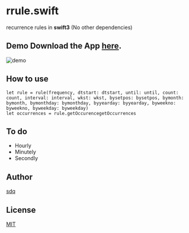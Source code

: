 # rrule.swift
recurrence rules in **swift3**  (No other dependencies)

Demo
Download the App [here](https://github.com/sdq/rrule.swift/blob/master/app/rruledemo.app).
------
![demo](https://github.com/sdq/rrule.swift/blob/master/rruledemo.jpg)

How to use
------

	let rule = rule(frequency, dtstart: dtstart, until: until, count: count, interval: interval, wkst: wkst, bysetpos: bysetpos, bymonth: bymonth, bymonthday: bymonthday, byyearday: byyearday, byweekno: byweekno, byweekday: byweekday)
	let occurrences = rule.getOccurencegetOccurrences 

To do
------
* Hourly
* Minutely
* Secondly

Author
------
[sdq](http://shidanqing.net)


License
-------
[MIT](https://opensource.org/licenses/MIT)